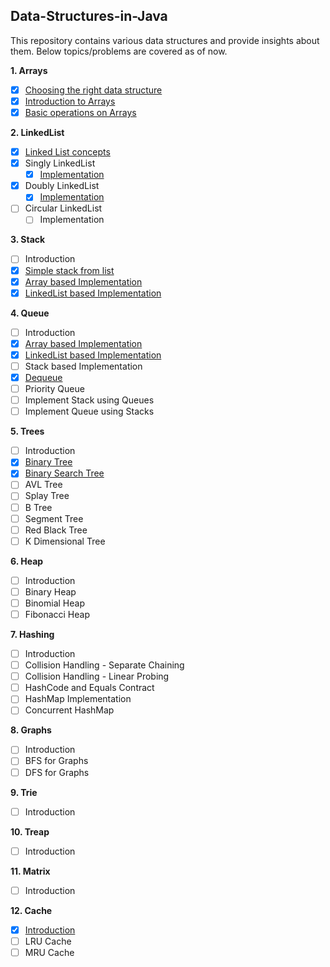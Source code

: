 ## Data-Structures-in-Java
This repository contains various data structures and provide insights about them. Below topics/problems are covered as of now.

**1. Arrays**
- [X] [Choosing the right data structure](../master/src/com/deepak/data/structures/Arrays/RightDataStructure.md)
- [X] [Introduction to Arrays](../master/src/com/deepak/data/structures/Arrays/Introduction.md)
- [X] [Basic operations on Arrays](../master/src/com/deepak/data/structures/Arrays/BasicOperations.java)

**2. LinkedList**    
- [X] [Linked List concepts](../master/src/com/deepak/data/structures/LinkedList/LinkedListConcepts.md)
- [X] Singly LinkedList
    - [X] [Implementation](../master/src/com/deepak/data/structures/LinkedList/SinglyLinkedList.java)
- [X] Doubly LinkedList
    - [X] [Implementation](../master/src/com/deepak/data/structures/LinkedList/DoublyLinkedList.java)
- [ ] Circular LinkedList
    - [ ] Implementation

**3. Stack**
- [ ] Introduction
- [X] [Simple stack from list](../master/src/com/deepak/data/structures/Stack/SimpleStackFromList.java)
- [X] [Array based Implementation](../master/src/com/deepak/data/structures/Stack/ArrayBasedStack.java)
- [X] [LinkedList based Implementation](../master/src/com/deepak/data/structures/Stack/LinkedListBasedStack.java) 

**4. Queue**
- [ ] Introduction
- [X] [Array based Implementation](../master/src/com/deepak/data/structures/Queue/ArrayBasedQueue.java)
- [X] [LinkedList based Implementation](../master/src/com/deepak/data/structures/Queue/LinkedListBasedQueue.java) 
- [ ] Stack based Implementation
- [X] [Dequeue](../master/src/com/deepak/data/structures/Queue/Dequeue.java)
- [ ] Priority Queue
- [ ] Implement Stack using Queues
- [ ] Implement Queue using Stacks

**5. Trees**
- [ ] Introduction
- [X] [Binary Tree](../master/src/com/deepak/data/structures/Tree/BinaryTree.java)
- [X] [Binary Search Tree](../master/src/com/deepak/data/structures/Tree/BinarySearchTree.java)
- [ ] AVL Tree
- [ ] Splay Tree
- [ ] B Tree
- [ ] Segment Tree
- [ ] Red Black Tree
- [ ] K Dimensional Tree

**6. Heap**
- [ ] Introduction
- [ ] Binary Heap
- [ ] Binomial Heap
- [ ] Fibonacci Heap 

**7. Hashing**
- [ ] Introduction
- [ ] Collision Handling - Separate Chaining
- [ ] Collision Handling - Linear Probing
- [ ] HashCode and Equals Contract
- [ ] HashMap Implementation
- [ ] Concurrent HashMap

**8. Graphs**
- [ ] Introduction
- [ ] BFS for Graphs
- [ ] DFS for Graphs

**9. Trie**
- [ ] Introduction

**10. Treap**
- [ ] Introduction

**11. Matrix**
- [ ] Introduction

**12. Cache**
- [X] [Introduction](../master/src/com/deepak/data/structures/Cache/Introduction.md)
- [ ] LRU Cache
- [ ] MRU Cache
